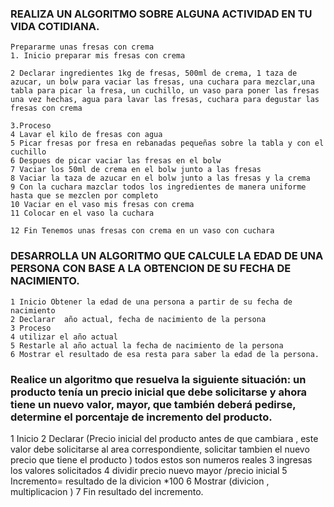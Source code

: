 ### REALIZA UN ALGORITMO SOBRE ALGUNA ACTIVIDAD EN TU VIDA COTIDIANA.

    Prepararme unas fresas con crema
    1. Inicio preparar mis fresas con crema
    
    2 Declarar ingredientes 1kg de fresas, 500ml de crema, 1 taza de azucar, un bolw para vaciar las fresas, una cuchara para mezclar,una tabla para picar la fresa, un cuchillo, un vaso para poner las fresas una vez hechas, agua para lavar las fresas, cuchara para degustar las fresas con crema
    
    3.Proceso 
    4 Lavar el kilo de fresas con agua
    5 Picar fresas por fresa en rebanadas pequeñas sobre la tabla y con el cuchillo
    6 Despues de picar vaciar las fresas en el bolw
    7 Vaciar los 50ml de crema en el bolw junto a las fresas
    8 Vaciar la taza de azucar en el bolw junto a las fresas y la crema
    9 Con la cuchara mazclar todos los ingredientes de manera uniforme hasta que se mezclen por completo
    10 Vaciar en el vaso mis fresas con crema
    11 Colocar en el vaso la cuchara
    
    12 Fin Tenemos unas fresas con crema en un vaso con cuchara


### DESARROLLA UN ALGORITMO QUE CALCULE LA EDAD DE UNA PERSONA CON BASE A LA OBTENCION DE SU FECHA DE NACIMIENTO.

    1 Inicio Obtener la edad de una persona a partir de su fecha de nacimiento
    2 Declarar  año actual, fecha de nacimiento de la persona
    3 Proceso 
    4 utilizar el año actual
    5 Restarle al año actual la fecha de nacimiento de la persona
    6 Mostrar el resultado de esa resta para saber la edad de la persona.




###  Realice un algoritmo que resuelva la siguiente situación: un producto tenía un precio inicial que debe solicitarse y ahora tiene un nuevo valor, mayor, que también deberá pedirse, determine el porcentaje de incremento del producto. 

 1 Inicio
 2 Declarar (Precio inicial del producto antes de que cambiara , este valor debe solicitarse al area correspondiente, solicitar tambien el nuevo precio que tiene 
 el producto ) todos estos son numeros reales
 3 ingresas los valores solicitados
 4 dividir precio nuevo mayor /precio inicial
5 Incremento= resultado de la divicion *100
6 Mostrar (divicion , multiplicacion )
7 Fin resultado del incremento.
